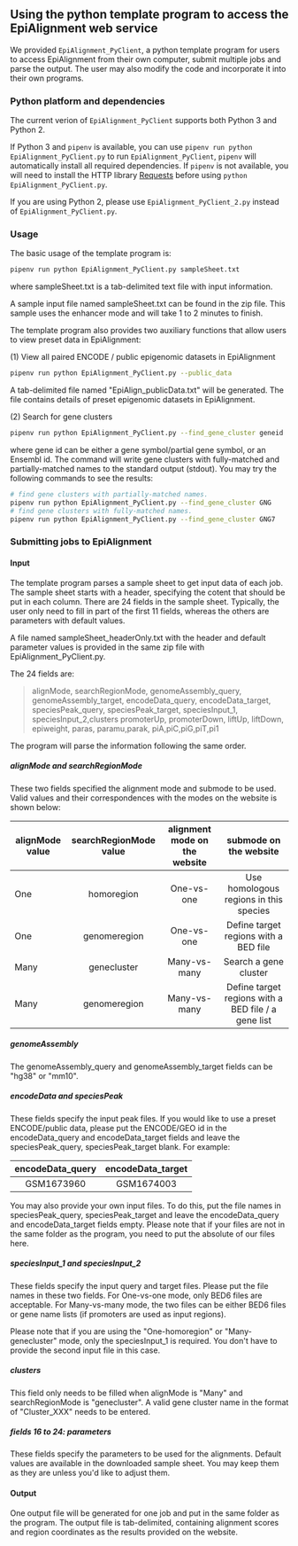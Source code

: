 ## Using the python template program to access the EpiAlignment web service

We provided ``EpiAlignment_PyClient``, a python template program for users to access EpiAlignment from their own computer, submit multiple jobs and parse the output. The user may also modify the code and incorporate it into their own programs.

### Python platform and dependencies
The current verion of ``EpiAlignment_PyClient`` supports both Python 3 and Python 2.

If Python 3 and ``pipenv`` is available, you can use ``pipenv run python EpiAlignment_PyClient.py`` to run ``EpiAlignment_PyClient``, ``pipenv`` will automatically install all required dependencies. If ``pipenv`` is not available, you will need to install the HTTP library [Requests](http://docs.python-requests.org/en/master/) before using ``python EpiAlignment_PyClient.py``. 

If you are using Python 2, please use ``EpiAlignment_PyClient_2.py`` instead of ``EpiAlignment_PyClient.py``.

### Usage
The basic usage of the template program is:

```bash
pipenv run python EpiAlignment_PyClient.py sampleSheet.txt
```
where sampleSheet.txt is a tab-delimited text file with input information.

A sample input file named sampleSheet.txt can be found in the zip file. This sample uses the enhancer mode and will take 1 to 2 minutes to finish.

The template program also provides two auxiliary functions that allow users to view preset data in EpiAlignment:

(1) View all paired ENCODE / public epigenomic datasets in EpiAlignment

```bash
pipenv run python EpiAlignment_PyClient.py --public_data
```
A tab-delimited file named "EpiAlign_publicData.txt" will be generated. The file contains details of preset epigenomic datasets in EpiAlignment. 

(2) Search for gene clusters

```bash
pipenv run python EpiAlignment_PyClient.py --find_gene_cluster geneid
```
where gene id can be either a gene symbol/partial gene symbol, or an Ensembl id. The command will write gene clusters with fully-matched and partially-matched names to the standard output (stdout). You may try the following commands to see the results:

```bash
# find gene clusters with partially-matched names.
pipenv run python EpiAlignment_PyClient.py --find_gene_cluster GNG
# find gene clusters with fully-matched names.
pipenv run python EpiAlignment_PyClient.py --find_gene_cluster GNG7
``` 

### Submitting jobs to EpiAlignment

#### Input
The template program parses a sample sheet to get input data of each job. The sample sheet starts with a header, specifying the cotent that should be put in each column. There are 24 fields in the sample sheet. Typically, the user only need to fill in part of the first 11 fields, whereas the others are parameters with default values.

A file named sampleSheet_headerOnly.txt with the header and default parameter values is provided in the same zip file with EpiAlignment\_PyClient.py.

The 24 fields are:
>alignMode, searchRegionMode, genomeAssembly\_query, genomeAssembly\_target,
>encodeData\_query, encodeData\_target, speciesPeak\_query, speciesPeak\_target,
>speciesInput\_1, speciesInput\_2,clusters
>promoterUp, promoterDown, liftUp, liftDown,
>epiweight, paras, paramu,parak,
>piA,piC,piG,piT,pi1

The program will parse the information following the same order.

##### alignMode and searchRegionMode
These two fields specified the alignment mode and submode to be used. Valid values and their correspondences with the modes on the website is shown below:

| alignMode value| searchRegionMode value| alignment mode on the website  | submode on the website |
| --------- |:-----------:| :-----:|:-----:|
| One  | homoregion  | One-vs-one |Use homologous regions in this species|
| One  | genomeregion| One-vs-one | Define target regions with a BED file|
| Many  | genecluster | Many-vs-many |Search a gene cluster|
| Many  | genomeregion| Many-vs-many |Define target regions with a BED file / a gene list|

##### genomeAssembly
The genomeAssembly\_query and genomeAssembly\_target fields can be "hg38" or "mm10". 

##### encodeData and speciesPeak
These fields specify the input peak files. If you would like to use a preset ENCODE/public data, please put the ENCODE/GEO id in the encodeData\_query and encodeData\_target fields and leave the speciesPeak\_query, speciesPeak\_target blank. For example: 

| encodeData\_query | encodeData\_target| 
| :---------: |:-----------:| 
| GSM1673960  | GSM1674003 |

You may also provide your own input files. To do this, put the file names in speciesPeak\_query, speciesPeak\_target and leave the encodeData\_query and encodeData\_target fields empty. Please note that if your files are not in the same folder as the program, you need to put the absolute of our files here.

##### speciesInput\_1 and speciesInput\_2
These fields specify the input query and target files. Please put the file names in these two fields. For One-vs-one mode, only BED6 files are acceptable. For Many-vs-many mode, the two files can be either BED6 files or gene name lists (if promoters are used as input regions).

Please note that if you are using the  "One-homoregion" or "Many-genecluster" mode, only the speciesInput\_1 is required. You don't have to provide the second input file in this case.

##### clusters
This field only needs to be filled when alignMode is "Many" and searchRegionMode is "genecluster". A valid gene cluster name in the format of "Cluster_XXX" needs to be entered.

##### fields 16 to 24: parameters
These fields specify the parameters to be used for the alignments. Default values are available in the downloaded sample sheet. You may keep them as they are unless you'd like to adjust them.  

#### Output
One output file will be generated for one job and put in the same folder as the program. The output file is tab-delimited, containing alignment scores and region coordinates as the results provided on the website.

 

